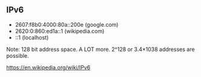## IPv6

* 2607:f8b0:4000:80a::200e (google.com)
* 2620:0:860:ed1a::1 (wikipedia.com)
* ::1  (localhost)

Note:
128 bit address space. A LOT more. 2^128 or 3.4×1038 addresses are possible.

https://en.wikipedia.org/wiki/IPv6
